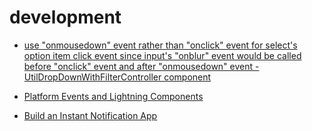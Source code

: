 # development

* [use "onmousedown" event rather than "onclick" event for select's option item click event since input's "onblur" event would be called before "onclick" event and after "onmousedown" event - UtilDropDownWithFilterController component](https://stackoverflow.com/questions/15196352/prevent-onblur-code-to-execute-if-clicked-on-submit-button/15196689#15196689)

* [Platform Events and Lightning Components](https://andyinthecloud.com/2017/11/12/platform-events-and-lightning-components/)
* [Build an Instant Notification App](https://trailhead.salesforce.com/projects/workshop-platform-events)